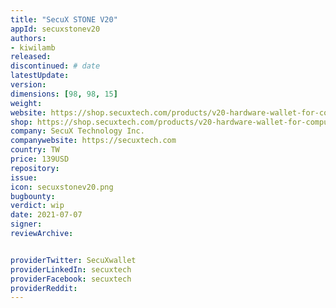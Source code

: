 ```yaml
---
title: "SecuX STONE V20"
appId: secuxstonev20
authors:
- kiwilamb
released: 
discontinued: # date
latestUpdate:
version:
dimensions: [98, 98, 15]
weight: 
website: https://shop.secuxtech.com/products/v20-hardware-wallet-for-computer-mobile-user/
shop: https://shop.secuxtech.com/products/v20-hardware-wallet-for-computer-mobile-user/
company: SecuX Technology Inc.
companywebsite: https://secuxtech.com
country: TW
price: 139USD
repository: 
issue:
icon: secuxstonev20.png
bugbounty:
verdict: wip
date: 2021-07-07
signer:
reviewArchive:


providerTwitter: SecuXwallet
providerLinkedIn: secuxtech
providerFacebook: secuxtech
providerReddit: 
---
```


